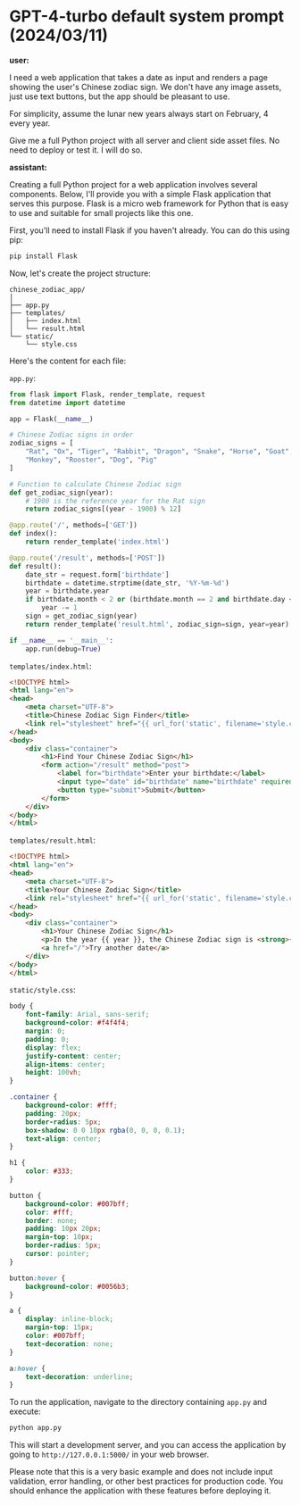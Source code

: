 # GPT-4-turbo default system prompt (2024/03/11)

**user:**

I need a web application that takes a date as input and renders a page showing the user's Chinese zodiac sign. We
don't have any image assets, just use text buttons, but the app should be pleasant to use.

For simplicity, assume the lunar new years always start on February, 4 every year.

Give me a full Python project with all server and client side asset files. No need to deploy or test it. I will do so.

**assistant:**

Creating a full Python project for a web application involves several components. Below, I'll provide you with a simple Flask application that serves this purpose. Flask is a micro web framework for Python that is easy to use and suitable for small projects like this one.

First, you'll need to install Flask if you haven't already. You can do this using pip:

```bash
pip install Flask
```

Now, let's create the project structure:

```
chinese_zodiac_app/
│
├── app.py
├── templates/
│   ├── index.html
│   └── result.html
└── static/
    └── style.css
```

Here's the content for each file:

`app.py`:

```python
from flask import Flask, render_template, request
from datetime import datetime

app = Flask(__name__)

# Chinese Zodiac signs in order
zodiac_signs = [
    "Rat", "Ox", "Tiger", "Rabbit", "Dragon", "Snake", "Horse", "Goat",
    "Monkey", "Rooster", "Dog", "Pig"
]

# Function to calculate Chinese Zodiac sign
def get_zodiac_sign(year):
    # 1900 is the reference year for the Rat sign
    return zodiac_signs[(year - 1900) % 12]

@app.route('/', methods=['GET'])
def index():
    return render_template('index.html')

@app.route('/result', methods=['POST'])
def result():
    date_str = request.form['birthdate']
    birthdate = datetime.strptime(date_str, '%Y-%m-%d')
    year = birthdate.year
    if birthdate.month < 2 or (birthdate.month == 2 and birthdate.day < 4):
        year -= 1
    sign = get_zodiac_sign(year)
    return render_template('result.html', zodiac_sign=sign, year=year)

if __name__ == '__main__':
    app.run(debug=True)
```

`templates/index.html`:

```html
<!DOCTYPE html>
<html lang="en">
<head>
    <meta charset="UTF-8">
    <title>Chinese Zodiac Sign Finder</title>
    <link rel="stylesheet" href="{{ url_for('static', filename='style.css') }}">
</head>
<body>
    <div class="container">
        <h1>Find Your Chinese Zodiac Sign</h1>
        <form action="/result" method="post">
            <label for="birthdate">Enter your birthdate:</label>
            <input type="date" id="birthdate" name="birthdate" required>
            <button type="submit">Submit</button>
        </form>
    </div>
</body>
</html>
```

`templates/result.html`:

```html
<!DOCTYPE html>
<html lang="en">
<head>
    <meta charset="UTF-8">
    <title>Your Chinese Zodiac Sign</title>
    <link rel="stylesheet" href="{{ url_for('static', filename='style.css') }}">
</head>
<body>
    <div class="container">
        <h1>Your Chinese Zodiac Sign</h1>
        <p>In the year {{ year }}, the Chinese Zodiac sign is <strong>{{ zodiac_sign }}</strong>.</p>
        <a href="/">Try another date</a>
    </div>
</body>
</html>
```

`static/style.css`:

```css
body {
    font-family: Arial, sans-serif;
    background-color: #f4f4f4;
    margin: 0;
    padding: 0;
    display: flex;
    justify-content: center;
    align-items: center;
    height: 100vh;
}

.container {
    background-color: #fff;
    padding: 20px;
    border-radius: 5px;
    box-shadow: 0 0 10px rgba(0, 0, 0, 0.1);
    text-align: center;
}

h1 {
    color: #333;
}

button {
    background-color: #007bff;
    color: #fff;
    border: none;
    padding: 10px 20px;
    margin-top: 10px;
    border-radius: 5px;
    cursor: pointer;
}

button:hover {
    background-color: #0056b3;
}

a {
    display: inline-block;
    margin-top: 15px;
    color: #007bff;
    text-decoration: none;
}

a:hover {
    text-decoration: underline;
}
```

To run the application, navigate to the directory containing `app.py` and execute:

```bash
python app.py
```

This will start a development server, and you can access the application by going to `http://127.0.0.1:5000/` in your web browser.

Please note that this is a very basic example and does not include input validation, error handling, or other best practices for production code. You should enhance the application with these features before deploying it.
